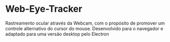 # Web-Eye-Tracker
Rastreamento ocular através da Webcam, com o propósito de promover um controle alternativo do cursor do mouse.
Desenvolvido para o navegador e adaptado para uma versão desktop pelo Electron
